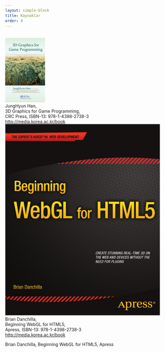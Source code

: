 ```yaml
---
layout: simple-block
title: Kaynaklar
order: 4
---
```

<br>
<div class="row">
    <div class="col-md-4 text-center">
        <img src="/files/bca611-cg/kitap2.jpg"/><br>
        JungHyun Han, <br>
        3D Graphics for Game Programming,<br> 
        CRC Press, ISBN-13: 978-1-4398-2738-3<br>
        <a href="http://media.korea.ac.kr/book">http://media.korea.ac.kr/book</a>
    </div>
    <div class="col-md-4 text-center">
        <img src="/files/bca611-cg/webglBook.png"/><br> 
        Brian Danchilla, <br>
        Beginning WebGL for HTML5,<br> 
        Apress, ISBN-13: 978-1-4398-2738-3<br>
        <a href="http://media.korea.ac.kr/book">http://media.korea.ac.kr/book</a>
    </div>
    <div class="col-md-4">
    </div>
</div>

Brian Danchilla, Beginning WebGL for HTML5, Apress
